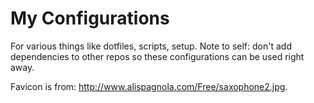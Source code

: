 My Configurations
=========
For various things like dotfiles, scripts, setup.  Note to self: don't add dependencies to other repos so
these configurations can be used right away.

Favicon is from: http://www.alispagnola.com/Free/saxophone2.jpg.
